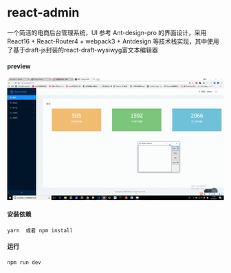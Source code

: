 # react-admin

一个简洁的电商后台管理系统，UI 参考 Ant-design-pro 的界面设计，采用 React16 + React-Router4 + webpack3 + Antdesign 等技术栈实现，其中使用了基于draft-js封装的react-draft-wysiwyg富文本编辑器

#### preview
![preview.gif](https://github.com/Hfimy/react-admin/blob/master/preview.gif)

#### 安装依赖

```
yarn  或者 npm install
```

#### 运行

```
npm run dev
```
